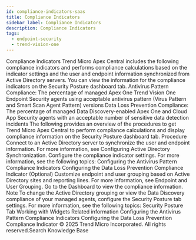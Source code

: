 ```yaml
---
id: compliance-indicators-saas
title: Compliance Indicators
sidebar_label: Compliance Indicators
description: Compliance Indicators
tags:
  - endpoint-security
  - trend-vision-one
---
```


 Compliance Indicators Trend Micro Apex Central includes the following compliance indicators and performs compliance calculations based on the indicator settings and the user and endpoint information synchronized from Active Directory servers. You can view the information for the compliance indicators on the Security Posture dashboard tab. Antivirus Pattern Compliance: The percentage of managed Apex One Trend Vision One Endpoint Security agents using acceptable antivirus pattern (Virus Pattern and Smart Scan Agent Pattern) versions Data Loss Prevention Compliance: The percentage of managed Data Discovery-enabled Apex One and Cloud App Security agents with an acceptable number of sensitive data detection incidents The following provides an overview of the procedures to get Trend Micro Apex Central to perform compliance calculations and display compliance information on the Security Posture dashboard tab. Procedure Connect to an Active Directory server to synchronize the user and endpoint information. For more information, see Configuring Active Directory Synchronization. Configure the compliance indicator settings. For more information, see the following topics: Configuring the Antivirus Pattern Compliance Indicators Configuring the Data Loss Prevention Compliance Indicator (Optional) Customize endpoint and user grouping based on Active Directory sites and reporting lines. For more information, see Endpoint and User Grouping. Go to the Dashboard to view the compliance information. Note To change the Active Directory grouping or view the Data Discovery compliance of your managed agents, configure the Security Posture tab settings. For more information, see the following topics: Security Posture Tab Working with Widgets Related information Configuring the Antivirus Pattern Compliance Indicators Configuring the Data Loss Prevention Compliance Indicator © 2025 Trend Micro Incorporated. All rights reserved.Search Knowledge Base
